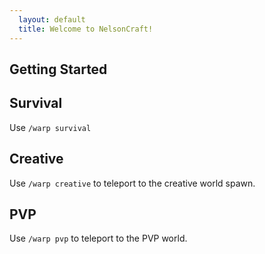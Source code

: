 ```yaml
---
  layout: default
  title: Welcome to NelsonCraft!
---
```


## Getting Started



## Survival

Use `/warp survival`

## Creative

Use `/warp creative` to teleport to the creative world spawn.

## PVP

Use `/warp pvp` to teleport to the PVP world.
